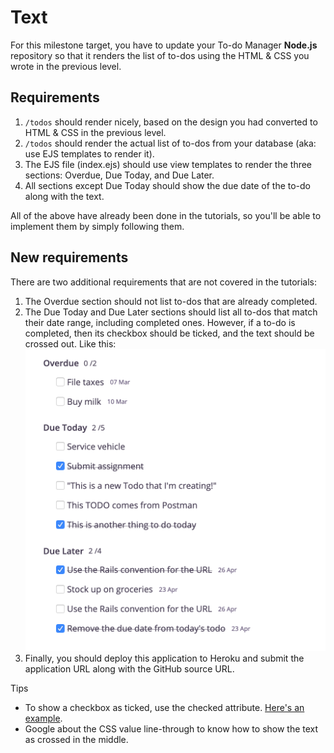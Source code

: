 # Text

For this milestone target, you have to update your To-do Manager **Node.js** repository so that it renders the list of to-dos using the HTML & CSS you wrote in the previous level.

## Requirements

1. `/todos` should render nicely, based on the design you had converted to HTML & CSS in the previous level.
2. `/todos` should render the actual list of to-dos from your database (aka: use EJS templates to render it).
3. The EJS file (index.ejs) should use view templates to render the three sections: Overdue, Due Today, and Due Later.
4. All sections except Due Today should show the due date of the to-do along with the text.

All of the above have already been done in the tutorials, so you'll be able to implement them by simply following them.

## New requirements

There are two additional requirements that are not covered in the tutorials:

1. The Overdue section should not list to-dos that are already completed.
2. The Due Today and Due Later sections should list all to-dos that match their date range, including completed ones. However, if a to-do is completed, then its checkbox should be ticked, and the text should be crossed out. Like this:
   ![To-dos page with completed to-dos marked](./todoAppComplete.png)
3. Finally, you should deploy this application to Heroku and submit the application URL along with the GitHub source URL.

Tips

- To show a checkbox as ticked, use the checked attribute. [Here's an example](https://www.geeksforgeeks.org/html-checked-attribute/).
- Google about the CSS value line-through to know how to show the text as crossed in the middle.
